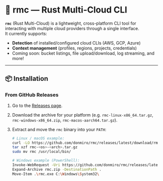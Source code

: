 # 🚀 rmc — Rust Multi-Cloud CLI

**`rmc`** (Rust Multi-Cloud) is a lightweight, cross-platform CLI tool for interacting with multiple cloud providers through a single interface.  
It currently supports:

- **Detection** of installed/configured cloud CLIs (AWS, GCP, Azure)
- **Context management** (profiles, regions, projects, credentials)
- Coming soon: bucket listings, file upload/download, log streaming, and more!

---

## 📦 Installation

### From GitHub Releases

1. Go to the [Releases page](https://github.com/donmiro/rust-multi-cloud/releases/latest).
2. Download the archive for your platform (e.g. `rmc-linux-x86_64.tar.gz`, `rmc-windows-x86_64.zip`, `rmc-macos-aarch64.tar.gz`).
3. Extract and move the `rmc` binary into your `PATH`:

   ```bash
   # Linux / macOS example:
   curl -LO https://github.com/donmiro/rmc/releases/latest/download/rmc-<os>-<arch>.tar.gz
   tar xzf rmc-<os>-<arch>.tar.gz
   sudo mv rmc /usr/local/bin/

   # Windows example (PowerShell):
   Invoke-WebRequest -Uri https://github.com/donmiro/rmc/releases/latest/download/rmc-windows-x86_64.zip -OutFile rmc.zip
   Expand-Archive rmc.zip -DestinationPath .
   Move-Item .\rmc.exe C:\Windows\System32\
